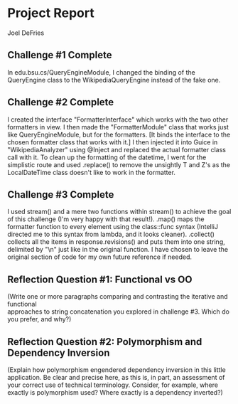 # Project Report

Joel DeFries

## Challenge #1 Complete

In edu.bsu.cs/QueryEngineModule, I changed the binding of the QueryEngine class to the WikipediaQueryEngine instead of the fake one.

## Challenge #2 Complete

I created the interface "FormatterInterface" which works with the two other formatters in view.
I then made the "FormatterModule" class that works just like QueryEngineModule, but for the formatters.
[It binds the interface to the chosen formatter class that works with it.]
I then injected it into Guice in "WikipediaAnalyzer" using @Inject and replaced the actual formatter class call with it.
To clean up the formatting of the datetime, I went for the simplistic route and used .replace() to
remove the unsightly T and Z's as the LocalDateTime class doesn't like to work in the formatter.

## Challenge #3 Complete

I used stream() and a mere two functions within stream() to achieve the goal of this challenge (I'm very happy with that result!).
.map() maps the formatter function to every element using the class::func syntax (IntelliJ directed me to this syntax from lambda, and it looks cleaner).
.collect() collects all the items in response.revisions() and puts them into one string, delimited by "\n" just like in the original function.
I have chosen to leave the original section of code for my own future reference if needed.

## Reflection Question #1: Functional vs OO

(Write one or more paragraphs comparing and contrasting the iterative and functional  
approaches to string concatenation you explored in challenge #3. Which do you
prefer, and why?)

## Reflection Question #2: Polymorphism and Dependency Inversion

(Explain how polymorphism engendered dependency inversion in this little
application. Be clear and precise here, as this is, in part, an assessment of
your correct use of technical terminology.
Consider, for example, where exactly is polymorphism used?
Where exactly is a dependency inverted?)

